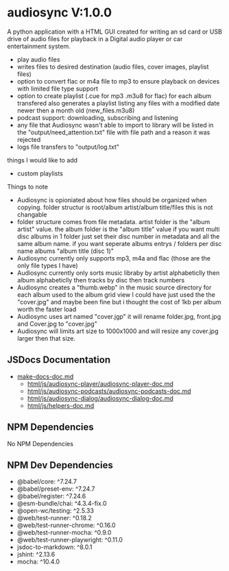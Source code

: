 # audiosync V:1.0.0
A python application with a HTML GUI created for writing an sd card or USB drive of audio files for playback in a Digital audio player or car entertainment system.

- play audio files
- writes files to desired destination (audio files, cover images, playlist files)
- option to convert flac or m4a file to mp3 to ensure playback on devices with limited file type support
- option to create playlist (.cue for mp3 .m3u8 for flac) for each album transfered also generates a playlist listing any files with a modified date newer then a month old (new_files.m3u8)
- podcast support: downloading, subscribing and listening
- any file that Audiosync wasn't able to import to library will be listed in the "output/need_attention.txt" file with file path and a reason it was rejected
- logs file transfers to "output/log.txt" 

things I would like to add
- custom playlists

Things to note 

- Audiosync is opioniated about how files should be organized when copying. folder structur is root/album artist/album title/files this is not changable
- folder structure comes from file metadata. artist folder is the "album artist" value. the album folder is the "album title" value
if you want multi disc albums in 1 folder just set their disc number in metadata and all the same album name. if you want seperate albums entrys / folders per disc name albums "album title (disc 1)"
- Audiosync currently only supports mp3, m4a and flac (those are the only file types I have)
- Audiosync currently only sorts music libraby by artist alphabeticlly then album alphabeticlly then tracks by disc then track numbers
- Audiosync creates a "thumb.webp" in the music source directory for each album used to the album grid view
I could have just used the the "cover.jpg" and maybe been fine but i thought the cost of 1kb per album worth the faster load
- Audiosync uses art named "cover.jgp" it will rename folder.jpg, front.jpg and Cover.jpg to "cover.jpg"
- Audiosync will limits art size to 1000x1000 and will resize any cover.jpg larger then that size.

## JSDocs Documentation

- [make-docs-doc.md](make-docs-doc.md)
  - [html/js/audiosync-player/audiosync-player-doc.md](html/js/audiosync-player/audiosync-player-doc.md)
  - [html/js/audiosync-podcasts/audiosync-podcasts-doc.md](html/js/audiosync-podcasts/audiosync-podcasts-doc.md)
  - [html/js/audiosync-dialog/audiosync-dialog-doc.md](html/js/audiosync-dialog/audiosync-dialog-doc.md)
  - [html/js/helpers-doc.md](html/js/helpers-doc.md)


## NPM Dependencies

No NPM Dependencies

## NPM Dev Dependencies

- @babel/core: ^7.24.7
- @babel/preset-env: ^7.24.7
- @babel/register: ^7.24.6
- @esm-bundle/chai: ^4.3.4-fix.0
- @open-wc/testing: ^2.5.33
- @web/test-runner: ^0.18.2
- @web/test-runner-chrome: ^0.16.0
- @web/test-runner-mocha: ^0.9.0
- @web/test-runner-playwright: ^0.11.0
- jsdoc-to-markdown: ^8.0.1
- jshint: ^2.13.6
- mocha: ^10.4.0
